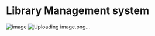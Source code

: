 # Library Management system
![image](https://github.com/lewisMVP/DSA_Final/assets/115391097/5e50c753-2376-49a7-8894-ce63743f11ca)
![Uploading image.png…]()

